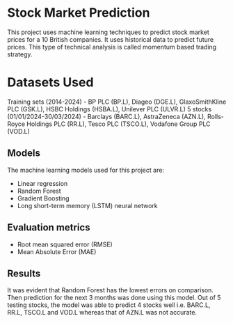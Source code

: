 # Stock Market Prediction
This project uses machine learning techniques to predict stock market prices for a 10 British companies. It uses historical data to predict future prices. This type of technical analysis is called momentum based trading strategy.

# Datasets Used
Training sets (2014-2024) - BP PLC (BP.L), Diageo (DGE.L), GlaxoSmithKline PLC (GSK.L), HSBC Holdings (HSBA.L), Unilever PLC (ULVR.L)
5 stocks (01/01/2024-30/03/2024) - Barclays (BARC.L), AstraZeneca (AZN.L), Rolls-Royce Holdings PLC (RR.L), Tesco PLC (TSCO.L), Vodafone Group PLC (VOD.L)

## Models
The machine learning models used for this project are:
- Linear regression
- Random Forest
- Gradient Boosting
- Long short-term memory (LSTM) neural network

## Evaluation metrics
- Root mean squared error (RMSE)
- Mean Absolute Error (MAE)

## Results
It was evident that Random Forest has the lowest errors on comparison. Then prediction for the next 3 months was done using this model. Out of 5 testing stocks, the model was able to predict 4 stocks well i.e. BARC.L, RR.L, TSCO.L and VOD.L whereas that of AZN.L was not accurate. 
